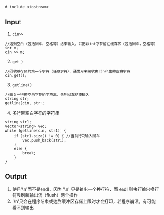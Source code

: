 ``# include <iostream>``
## Input
1. ``cin>>``
```
//遇到空白（包括回车、空格等）结束输入，并把非int字符留在缓存区（包括回车，空格等）
int m;
cin >> m; 
```
2. ``get()``
```
//回收缓存区的第一个字符（任意字符），通常用来接收由cin产生的空白字符
cin.get();
```
3. ``getline()``
```
//输入一行带空白字符的字符串，遇到回车结束输入
string str;
getline(cin, str);
```
4. 多行带空白字符的字符串
```
string str1;
vector<string> vec;
while (getline(cin, str1)) {
    if (str1.size() != 0) { //当前行只输入回车
        vec.push_back(str1);
    }
    else {
        break;
    }
}
```
## Output
1. 使用'\n'而不是endl，因为 '\n' 只是输出一个换行符，而 endl 则执行输出换行符和刷新输出流（flush）两个操作
2. '\n'只会在程序结束或达到缓冲区存储上限时才会打印，若程序崩溃，有可能看不到输出